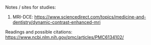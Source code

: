 

Notes / sites for studies:
1. MRI-DCE: https://www.sciencedirect.com/topics/medicine-and-dentistry/dynamic-contrast-enhanced-mri

Readings and possible citations:
https://www.ncbi.nlm.nih.gov/pmc/articles/PMC6134102/
